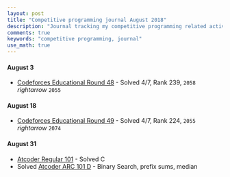 ```yaml
---
layout: post
title: "Competitive programming journal August 2018"
description: "Journal tracking my competitive programming related activities in August 2018"
comments: true
keywords: "competitive programming, journal"
use_math: true
---
```

#### August 3
* [Codeforces Educational Round 48](http://codeforces.com/contest/1016) - Solved 4/7, Rank 239, ``2058`` $rightarrow$ ``2055``


#### August 18
* [Codeforces Educational Round 49](http://codeforces.com/contest/1027) - Solved 4/7, Rank 224, ``2055`` $rightarrow$ ``2074``


#### August 31
* [Atcoder Regular 101](https://beta.atcoder.jp/contests/arc101/tasks) - Solved C
* Solved [Atcoder ARC 101 D](https://beta.atcoder.jp/contests/arc101/tasks/arc101_b) - Binary Search, prefix sums, median
